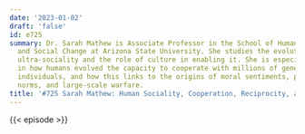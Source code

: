 ```yaml
---
date: '2023-01-02'
draft: 'false'
id: e725
summary: Dr. Sarah Mathew is Associate Professor in the School of Human Evolution
  and Social Change at Arizona State University. She studies the evolution of human
  ultra-sociality and the role of culture in enabling it. She is especially interested
  in how humans evolved the capacity to cooperate with millions of genetically unrelated
  individuals, and how this links to the origins of moral sentiments, prosocial behavior,
  norms, and large-scale warfare.
title: '#725 Sarah Mathew: Human Sociality, Cooperation, Reciprocity, and Warfare'
---
```

{{< episode >}}
